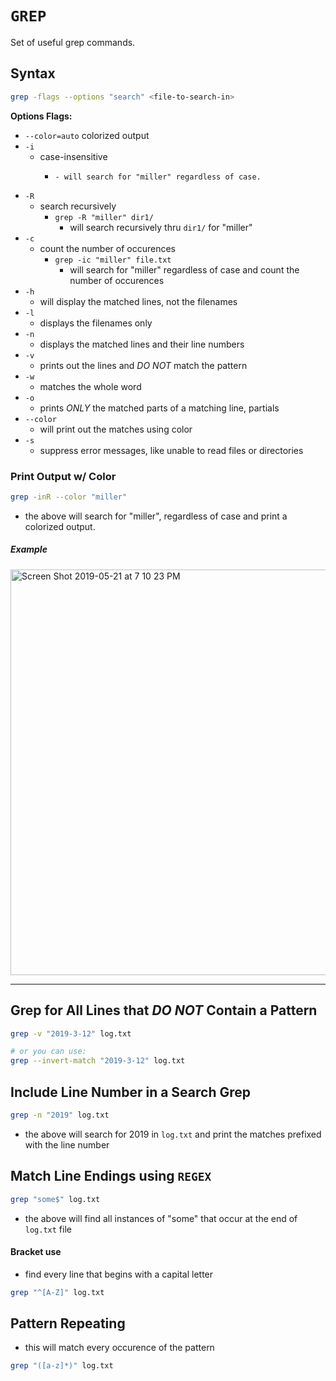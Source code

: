 # ```GREP```
Set of useful grep commands.

## Syntax
```bash
grep -flags --options "search" <file-to-search-in>
```

__Options Flags:__
- ```--color=auto``` colorized output
- ```-i```
  - case-insensitive
    - ```grep -i "miller" file.txt
      - will search for "miller" regardless of case.
- ```-R```
  - search recursively
    - ```grep -R "miller" dir1/```
      - will search recursively thru ```dir1/``` for "miller"
- ```-c```
  - count the number of occurences
    - ```grep -ic "miller" file.txt```
      - will search for "miller" regardless of case and count the number of occurences
- ```-h```
  - will display the matched lines, not the filenames
- ```-l```
  - displays the filenames only
- ```-n```
  - displays the matched lines and their line numbers
- ```-v```
  - prints out the lines and *DO NOT* match the pattern
- ```-w```
  - matches the whole word
- ```-o```
  - prints *ONLY* the matched parts of a matching line, partials
- ```--color```
  - will print out the matches using color
- ```-s```
  - suppress error messages, like unable to read files or directories
  
### Print Output w/ Color
```bash
grep -inR --color "miller"
```
- the above will search for "miller", regardless of case and print a colorized output.
##### __Example__
<img width="649" alt="Screen Shot 2019-05-21 at 7 10 23 PM" src="https://user-images.githubusercontent.com/41505038/58142510-33a5f500-7bfc-11e9-8349-bad62ef8bb7f.png">


-----------------


## Grep for All Lines that *DO NOT* Contain a Pattern
```bash
grep -v "2019-3-12" log.txt

# or you can use:
grep --invert-match "2019-3-12" log.txt
```

## Include Line Number in a Search Grep
```bash
grep -n "2019" log.txt
```
- the above will search for 2019 in ```log.txt``` and print the matches prefixed with the line number



## Match Line Endings using ```REGEX```
```bash
grep "some$" log.txt
```
- the above will find all instances of "some" that occur at the end of ```log.txt``` file


#### Bracket use
- find every line that begins with a capital letter
```bash
grep "^[A-Z]" log.txt
```

## Pattern Repeating
- this will match every occurence of the pattern
```bash
grep "([a-z]*)" log.txt
```


